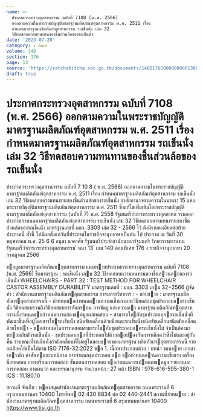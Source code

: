 ```yaml
---
name: >-
  ประกาศกระทรวงอุตสาหกรรม ฉบับที่ 7108 (พ.ศ. 2566)
  ออกตามความในพระราชบัญญัติมาตรฐานผลิตภัณฑ์อุตสาหกรรม พ.ศ. 2511 เรื่อง
  กำหนดมาตรฐานผลิตภัณฑ์อุตสาหกรรม รถเข็นนั่ง เล่ม 32
  วิธีทดสอบความทนทานของชิ้นส่วนล้อของรถเข็นนั่ง
date: '2023-07-20'
category: ง พิเศษ
volume: 140
section: 176
page: 13
source: 'https://ratchakitcha.soc.go.th/documents/140D176S0000000001300.pdf'
draft: true
---
```


# ประกาศกระทรวงอุตสาหกรรม ฉบับที่ 7108 (พ.ศ. 2566) ออกตามความในพระราชบัญญัติมาตรฐานผลิตภัณฑ์อุตสาหกรรม พ.ศ. 2511 เรื่อง กำหนดมาตรฐานผลิตภัณฑ์อุตสาหกรรม รถเข็นนั่ง เล่ม 32 วิธีทดสอบความทนทานของชิ้นส่วนล้อของรถเข็นนั่ง

ประกาศกระทรวงอุตสาหกรรม ฉบับที่ 7 10 8 ( พ.ศ. 2566) ออกตามความในพระราชบัญญัติมาตรฐานผลิตภัณฑ์อุตสาหกรรม พ.ศ. 2511 เรื่อง กำหนดมาตรฐานผลิตภัณฑ์อุตสาหกรรม รถเข็นนั่ง เล่ม 32 วิธีทดสอบความทนทานของชิ้นส่วนล้อของรถเข็นนั่ง อาศัยอานาจตามความในมาตรา 15 แห่งพระราชบัญญัติมาตรฐานผลิตภัณฑ์อุตสาหกรรม พ.ศ. 2511 ซึ่งแก้ไขเพิ่มเติมโดยพระราชบัญญัติมาตรฐานผลิตภัณฑ์อุตสาหกรรม (ฉบับที่ 7) พ.ศ. 2558 รัฐมนตรีว่าการกระทรวงอุตสาหก รรมออกประกาศกาหนดมาตรฐานผลิตภัณฑ์อุตสาหกรรม รถเข็นนั่ง เล่ม 32 วิธีทดสอบความทนทานของชิ้นส่วนล้อของรถเข็นนั่ง มาตรฐานเลขที่ มอก. 3303 เล่ม 32 - 2566 ไว้ ดังมีรายละเอียดต่อท้ายประกาศนี้ ทั้งนี้ ให้มีผลตั้งแต่วันที่ประกาศในราชกิจจานุเบกษาเป็นต้น ไป ประกาศ ณ วันที่ 30 พฤษภาคม พ.ศ. 25 6 6 อนุชา นาคาศัย รัฐมนตรีประจำสำนักนายกรัฐมนตรี รักษาราชการแทน รัฐมนตรีว่าการกระทรวงอุตสาหกรรม ้ หนา 13 ่ เลม 140 ตอนพิเศษ 176 ง ราชกิจจานุเบกษา 20 กรกฎาคม 2566

ขอมูลมาตรฐานผลิตภัณฑอุตสาหกรรม แนบทายประกาศกระทรวงอุตสาหกรรม ฉบับที่ 7108 (พ.ศ. 2566) ชื่อมาตรฐาน : รถเข็นนั่ง เลม 32 วิธีทดสอบความทนทานของชิ้นสวนลอของรถเข็นนั่ง WHEELCHAIRS - PART 32 : TEST METHOD FOR WHEELCHAIR CASTOR ASSEMBLY DURABILITY มาตรฐานเลขที่ : มอก. 3303 เลม 32−2566 ผู้จัดทํา : สํานักงานมาตรฐานผลิตภัณฑอุตสาหกรรม กรรมการวิชาการ : - ขอบขาย : มาตรฐานผลิตภัณฑอุตสาหกรรมนี้ - กําหนดขอกําหนดดานความแข็งแรงและวิธีทดสอบชุดประกอบลอรถเข็นนั่ง วิธีทดสอบรวมถึงวิธีทดสอบการกัดกรอน การขัดถู และความลา มาตรฐาน ผลิตภัณฑอุตสาหกรรมนี้กําหนดขอกําหนดการแสดงขอมูลผลทดสอบ - สามารถใชกับชุดประกอบลอรถเข็นนั่งที่พัฒนาขึ้นเพื่อผู้โดยสารใชรถเข็นนั่ง ชนิดขับเคลื่อนด้วยมือและรถเข็นนั่งชนิดขับเคลื่อนชนิดขับเคลื่อนด้วยไฟฟา - ขอกําหนดในการทดสอบสามารถใชกับชุดประกอบลอรถเข็นนั่งไม่ จําเป็นต้องมาพรอมกับตัวรถเข็นนั่ง - ชุดประกอบลอที่ประกอบไปด้วยลอปองกันการพลิกคว่ําซึ่งไม่แตะอยู่กับพื้น ราบขณะที่รถเข็นนั่งกําลังเคลื่อนที่ไม่อยู่ในขอบขายของมาตรฐาน ผลิตภัณฑอุตสาหกรรมนี้ รายละเอียดให้เป็นไปตาม ISO 7176-32:2022 ขอ 1. เนื้อหาประกอบด้วย : บทนํา ขอบขาย เอกสารอางอิง คําศัพทและบทนิยาม การจําแนกชุดประกอบ ลอ ขอกําหนดดานความแข็งแรง เครื่องมือทดสอบ การเตรียมการทดสอบ ขั้นตอนการทดสอบ ขอกําหนดการเปดเผยขอมูล รายงานผลการทดสอบ ภาคผนวก และบรรณานุกรม จํานวนหน้า : 27 หน้า ISBN : 978-616-595-380-1 ICS : 11.180.10

สถานที่ จัดเก็บ : หองสมุดสํานักงานมาตรฐานผลิตภัณฑอุตสาหกรรม ถนนพระรามที่ 6 กรุงเทพมหานคร 10400 โทรศัพท 02 430 6834 ต่อ 02 440-2441 สถานที่จําหนาย : สํานักงานมาตรฐานผลิตภัณฑอุตสาหกรรม ถนนพระรามที่ 6 กรุงเทพมหานคร 10400 https://www.tisi.go.th
